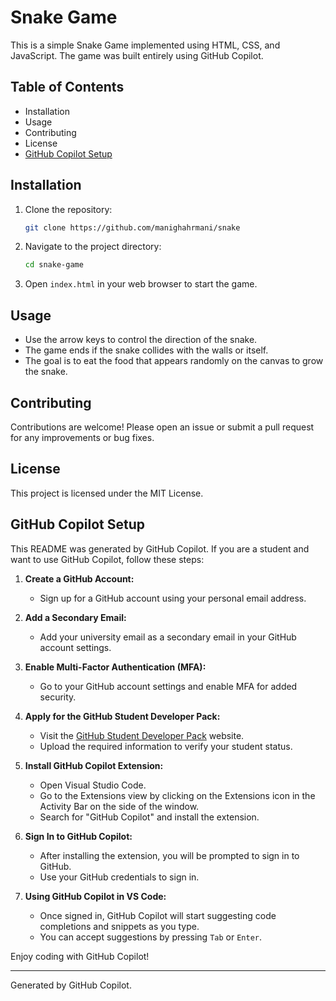 # Snake Game

This is a simple Snake Game implemented using HTML, CSS, and JavaScript. The game was built entirely using GitHub Copilot.

## Table of Contents

- Installation
- Usage
- Contributing
- License
- [GitHub Copilot Setup](#github-copilot-setup)

## Installation

1. Clone the repository:
    ```sh
    git clone https://github.com/manighahrmani/snake
    ```
2. Navigate to the project directory:
    ```sh
    cd snake-game
    ```
3. Open `index.html` in your web browser to start the game.

## Usage

- Use the arrow keys to control the direction of the snake.
- The game ends if the snake collides with the walls or itself.
- The goal is to eat the food that appears randomly on the canvas to grow the snake.

## Contributing

Contributions are welcome! Please open an issue or submit a pull request for any improvements or bug fixes.

## License

This project is licensed under the MIT License.

## GitHub Copilot Setup

This README was generated by GitHub Copilot. If you are a student and want to use GitHub Copilot, follow these steps:

1. **Create a GitHub Account:**
   - Sign up for a GitHub account using your personal email address.

2. **Add a Secondary Email:**
   - Add your university email as a secondary email in your GitHub account settings.

3. **Enable Multi-Factor Authentication (MFA):**
   - Go to your GitHub account settings and enable MFA for added security.

4. **Apply for the GitHub Student Developer Pack:**
   - Visit the [GitHub Student Developer Pack](https://education.github.com/pack) website.
   - Upload the required information to verify your student status.

5. **Install GitHub Copilot Extension:**
   - Open Visual Studio Code.
   - Go to the Extensions view by clicking on the Extensions icon in the Activity Bar on the side of the window.
   - Search for "GitHub Copilot" and install the extension.

6. **Sign In to GitHub Copilot:**
   - After installing the extension, you will be prompted to sign in to GitHub.
   - Use your GitHub credentials to sign in.

7. **Using GitHub Copilot in VS Code:**
   - Once signed in, GitHub Copilot will start suggesting code completions and snippets as you type.
   - You can accept suggestions by pressing `Tab` or `Enter`.

Enjoy coding with GitHub Copilot!

---

Generated by GitHub Copilot.